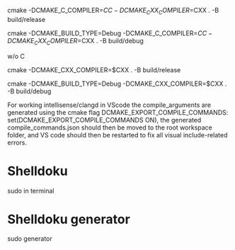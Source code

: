 cmake -DCMAKE_C_COMPILER=$CC -DCMAKE_CXX_COMPILER=$CXX . -B build/release

cmake -DCMAKE_BUILD_TYPE=Debug -DCMAKE_C_COMPILER=$CC -DCMAKE_CXX_COMPILER=$CXX . -B build/debug


w/o C

cmake -DCMAKE_CXX_COMPILER=$CXX . -B build/release

cmake -DCMAKE_BUILD_TYPE=Debug -DCMAKE_CXX_COMPILER=$CXX . -B build/debug

For working intellisense/clangd in VScode the compile_arguments are generated using the cmake flag DCMAKE_EXPORT_COMPILE_COMMANDS: set(DCMAKE_EXPORT_COMPILE_COMMANDS ON),
the generated compile_commands.json should then be moved to the root workspace folder, and VS code should then be restarted to fix all visual include-related errors.



# Shelldoku
sudo in terminal

# Shelldoku generator
sudo generator